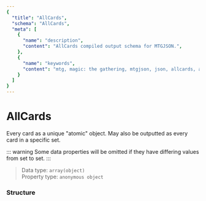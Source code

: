 ```yaml
---
{
  "title": "AllCards",
  "schema": "AllCards",
  "meta": [
    {
      "name": "description",
      "content": "AllCards compiled output schema for MTGJSON.",
    },
    {
      "name": "keywords",
      "content": "mtg, magic: the gathering, mtgjson, json, allcards, all cards",
    }
  ]
}
---
```


# AllCards

Every card as a unique "atomic" object. May also be outputted as every card in a specific set.

::: warning
Some data properties will be omitted if they have differing values from set to set.
:::

> Data type: `array(object)`  
> Property type: `anonymous object`  

### Structure

<GenerateTable/>